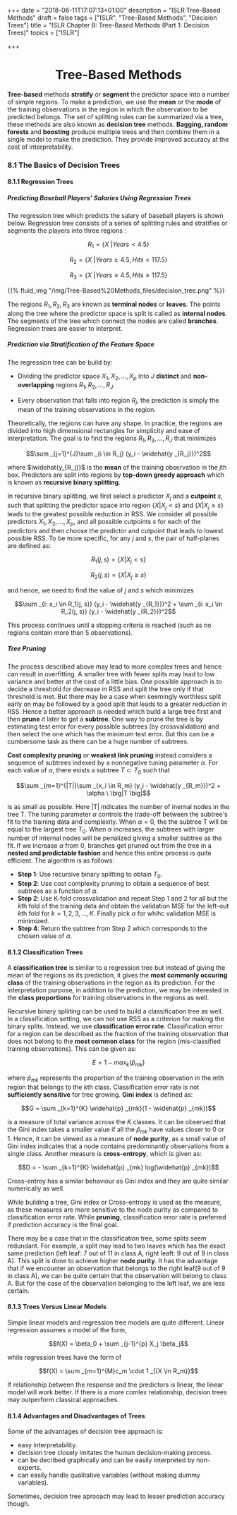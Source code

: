 +++
date = "2018-06-11T17:07:13+01:00"
description = "ISLR Tree-Based Methods"
draft = false
tags = ["ISLR", "Tree-Based Methods", "Decision Trees"]
title = "ISLR Chapter 8: Tree-Based Methods (Part 1: Decision Trees)"
topics = ["ISLR"]

+++

<h1><center>Tree-Based Methods</center></h1>

<b>Tree-based</b> methods <b>stratify</b> or <b>segment</b> the predictor space into a number of simple regions. To make a prediction, we use the <b>mean</b> or the <b>mode</b> of the training observations in the region in which the observation to be predicted belongs. The set of splitting rules can be summarized via a tree, these methods are also known as <b>decision tree</b> methods. <b>Bagging, random forests</b> and <b>boosting</b> produce multiple trees and then combine them in a single model to make the prediction. They provide improved accuracy at the cost of interpretability.

### 8.1 The Basics of Decision Trees
#### 8.1.1 Regression Trees
##### Predicting Baseball Players’ Salaries Using Regression Trees

The regression tree which predicts the salary of baseball players is shown below. Regression tree consists of a series of splitting rules and stratifies or segments the players into three regions :

$$R_1 = \{X \ | Years < 4.5\}$$

$$R_2 = \{X \ | Years \geq 4.5, Hits < 117.5\}$$

$$R_3 = \{X \ | Years \geq 4.5, Hits \geq 117.5\}$$

{{% fluid_img "/img/Tree-Based%20Methods_files/decision_tree.png" %}}

The regions $R_1, R_2, R_3$ are known as <b>terminal nodes</b> or <b>leaves</b>. The points along the tree where the predictor space is split is called as <b>internal nodes</b>. The segments of the tree which connect the nodes are called <b>branches</b>. Regression trees are easier to interpret.

##### Prediction via Stratification of the Feature Space

The regression tree can be build by:

 -  Dividing the predictor space $X_1, X_2, ..., X_p$ into $J$ <b>distinct</b> and <b>non-overlapping</b> regions $R_1, R_2, ..., R_J$.

 - Every observation that falls into region $R_j$, the prediction is simply the mean of the training observations in the region.

Theoretically, the regions can have any shape. In practice, the regions are divided into high dimensional rectangles for simplicity and ease of interpretation. The goal is to find the regions $R_1, R_2, ..., R_J$ that minimizes

$$\sum _{j=1}^{J}\sum _{i \in R_j} (y_i - \widehat{y _{R_j}})^2$$

where $\widehat{y_{R_j}}$ is the <b>mean</b> of the training observation in the $j$th box. Predictors are split into regions by <b>top-down greedy approach</b> which is known as <b>recursive binary splitting</b>.

In recursive binary splitting, we first select a predictor $X_j$ and a <b>cutpoint</b> $s$, such that splitting the predictor space into region $\{X|X_j < s\}$ and $\{X|X_j \geq s\}$ leads to the greatest possible reduction in RSS. We consider all possible predictors $X_1, X_2, ..., X_p$, and all possible cutpoints $s$ for each of the predictors and then choose the predictor and cutpoint that leads to lowest possible RSS. To be more specific, for any $j$ and $s$, the pair of half-planes are defined as:

$$R_1(j, s) = \{X|X_j < s\}$$

$$R_2(j, s) = \{X|X_j \geq s\}$$

and hence, we need to find the value of $j$ and $s$ which minimizes

$$\sum _{i: x_i \in R_1(j, s)} (y_i - \widehat{y _{R_1}})^2 + \sum _{i: x_i \in R_2(j, s)} (y_i - \widehat{y _{R_2}})^2$$

This process continues until a stopping criteria is reached (such as no regions contain more than 5 observations).

##### Tree Pruning

The process described above may lead to more complex trees and hence can result in overfitting. A smaller tree with fewer splits may lead to low variance and better at the cost of a little bias. One possible approach is to decide a threshold for decrease in RSS and split the tree only if that threshold is met. But there may be a case when seemingly worthless split early on may be followed by a good split that leads to a greater reduction in RSS. Hence a better approach is needed which build a large tree first and then <b>prune</b> it later to get a <b>subtree</b>. One way to prune the tree is by estimating test error for every possible subtrees (by crossvalidation) and then select the one which has the minimum test error. But this can be a cumbersome task as there can be a huge number of subtrees.

<b>Cost complexity pruning</b> or <b>weakest link pruning</b> instead considers a sequence of subtrees indexed by a nonnegative tuning parameter $\alpha$. For each value of $\alpha$, there exists a subtree $T \subset T_0$ such that

$$\sum _{m=1}^{|T|}\sum _{x_i \in R_m} (y_i - \widehat{y _{R_m}})^2 + \alpha \ \big|T \big|$$

is as small as possible. Here |T| indicates the number of inernal nodes in the tree T. The tuning parameter $\alpha$ controls the trade-off between the subtree's fit to the training data and complexity. When $\alpha = 0$, the the subtree T will be equal to the largest tree $T_0$. When $\alpha$ increases, the subtrees with larger number of internal nodes will be penalized giving a smaller subtree as the fit. If we increase $\alpha$ from 0, branches get pruned out from the tree in a <b>nested and predictable fashion</b> and hence this entire process is quite efficient. The algorithm is as follows:

 - <b>Step 1</b>: Use recursive binary splitting to obtain $T_0$.
 - <b>Step 2</b>: Use cost complexity pruning to obtain a sequence of best subtrees as a function of $\alpha$.
 - <b>Step 2</b>: Use K-fold crossvalidation and repeat Step 1 and 2 for all but the $k$th fold of the training data and obtain the validation MSE for the left-out $k$th fold for $k=1,2,3,...,K$. Finally pick $\alpha$ for whihc validation MSE is minimized.
 - <b>Step 4</b>: Return the subtree from Step 2 which corresponds to the chosen value of $\alpha$.

#### 8.1.2 Classification Trees

A <b>classification tree</b> is similar to a regression tree but instead of giving the mean of the regions as its prediction, it gives the <b>most commonly occuring class</b> of the training observations in the region as its prediction. For the interpretation purpose, in addition to the prediction, we may be interested in the <b>class proportions</b> for training observations in the regions as well.

Recursive binary spliiting can be used to build a classification tree as well. In a classification setting, we can not use RSS as a criterion for making the binary splits. Instead, we use <b>classification error rate</b>. Classification error for a region can be described as the fraction of the training observation that does not belong to the <b>most common class</b> for the region (mis-classified training observations). This can be given as:

$$E = 1 - max_k( \widehat{p} _{mk})$$

where $\widehat{p} _{mk}$ represents the proportion of the training observation in the $m$th region that belongs to the $k$th class. Classification error rate is not <b>sufficiently sensitive</b> for tree growing. <b>Gini index</b> is defined as:

$$G = \sum _{k=1}^{K} \widehat{p} _{mk}(1 - \widehat{p} _{mk})$$

is a measure of total variance across the $K$ classes. It can be observed that the Gini index takes a smaller value if all the $\widehat{p} _{mk}$ have values closer to 0 or 1. Hence, it can be viewed as a measure of <b>node purity</b>, as a small value of Gini index indicates that a node contains predominantly observations from a single class. Another measure is <b>cross-entropy</b>, which is given as:

$$D = - \sum _{k=1}^{K} \widehat{p} _{mk} log(\widehat{p} _{mk})$$

Cross-entroy has a similar behaviour as Gini index and they are quite similar numerically as well.

While building a tree, Gini index or Cross-entropy is used as the measure, as these measures are more sensitive to the node purity as compared to classification error rate. While <b>pruning</b>, classification error rate is preferred if  prediction accuracy is the final goal.

There may be a case that in the classification tree, some splits seem redundant. For example, a split may lead to two leaves which has the exact same prediction (left leaf: 7 out of 11 in class A, right leaft: 9 out of 9 in class A). This split is done to achieve higher <b>node purity</b>. It has the advantage that if we encounter an observation that belongs to the right leaf(9 out of 9 in class A), we can be quite certain that the observation will belong to class A. But for the case of the observation belonging to the left leaf, we are less certain.

#### 8.1.3 Trees Versus Linear Models

Simple linear models and regression tree models are quite different. Linear regression assumes a model of the form,

$$f(X) = \beta_0 + \sum _{j-1}^{p} X_j \beta_j$$

while regression trees have the form of

$$f(X) = \sum _{m=1}^{M}c_m \cdot 1 _{(X \in R_m)}$$

If relationship between the response and the predictors is linear, the linear model will work better. If there is a more comlex relationship, decision trees may outperform classical approaches.

#### 8.1.4 Advantages and Disadvantages of Trees

Some of the advantages of decision tree approach is:

 - easy interpretability.
 - decision tree closely imitates the human decision-making process.
 - can be decribed graphically and can be easily interpreted by non-experts.
 - can easily handle qualitative variables (without making dummy variables).

Sometimes, decision tree aprooach may lead to lesser prediction accuracy though.
